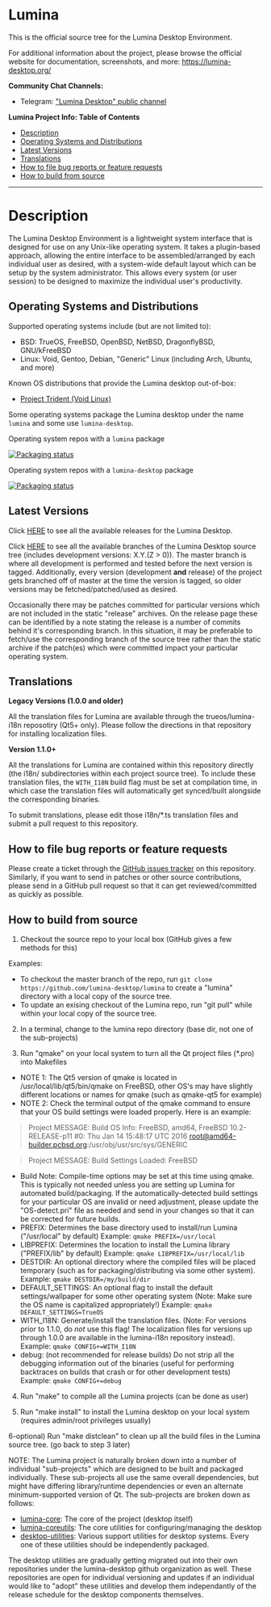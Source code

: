 Lumina
======
This is the official source tree for the Lumina Desktop Environment.

For additional information about the project, please browse the official website for documentation, screenshots, and more: 
https://lumina-desktop.org/

**Community Chat Channels:**
 - Telegram: ["Lumina Desktop" public channel](https://t.me/luminadesktop)

**Lumina Project Info: Table of Contents**

- [Description](#description)
- [Operating Systems and Distributions](#osdistros)
- [Latest Versions](#latestversions)
- [Translations](#translations)
- [How to file bug reports or feature requests](#filebugs)
- [How to build from source](#buildfromsource)

---

Description <a name="description"></a>
=====

The Lumina Desktop Environment is a lightweight system interface that is designed for use on any Unix-like operating system. It takes a plugin-based approach, allowing the entire interface to be assembled/arranged by each individual user as desired, with a system-wide default layout which can be setup by the system administrator. This allows every system (or user session) to be designed to maximize the individual user's productivity.


Operating Systems and Distributions <a name="osdistros"></a>
----
Supported operating systems include (but are not limited to):
 * BSD: TrueOS, FreeBSD, OpenBSD, NetBSD, DragonflyBSD, GNU/kFreeBSD
 * Linux: Void, Gentoo, Debian, "Generic" Linux (including Arch, Ubuntu, and more)

Known OS distributions that provide the Lumina desktop out-of-box:

 * [Project Trident (Void Linux)](https://project-trident.org)
 
Some operating systems package the Lumina desktop under the name `lumina` and some use `lumina-desktop`. 

Operating system repos with a `lumina` package

[![Packaging status](https://repology.org/badge/vertical-allrepos/lumina.svg)](https://repology.org/project/lumina/versions)

Operating system repos with a `lumina-desktop` package

[![Packaging status](https://repology.org/badge/vertical-allrepos/lumina-desktop.svg)](https://repology.org/project/lumina-desktop/versions)

Latest Versions <a name="latestversions"></a>
----
Click [HERE](https://github.com/lumina-desktop/lumina/releases) to see all the available releases for the Lumina Desktop.

Click [HERE]() to see all the available branches of the Lumina Desktop source tree (includes development versions: X.Y.(Z > 0)).
The master branch is where all development is performed and tested before the next version is tagged. Additionally, every version (development **and** release) of the project gets branched off of master at the time the version is tagged, so older versions may be fetched/patched/used as desired.

Occasionally there may be patches committed for particular versions which are not included in the static "release" archives. On the release page these can be identified by a note stating the release is a number of commits behind it's corresponding branch. In this situation, it may be preferable to fetch/use the corresponding branch of the source tree rather than the static archive if the patch(es) which were committed impact your particular operating system.

Translations <a name="translations"></a>
----
**Legacy Versions (1.0.0 and older)**

All the translation files for Lumina are available through the trueos/lumina-i18n reposotiry (Qt5+ only). Please follow the directions in that repository for installing localization files.

**Version 1.1.0+**

All the translations for Lumina are contained within this repository directly (the i18n/ subdirectories within each project source tree). To include these translation files, the `WITH_I18N` build flag must be set at compilation time, in which case the translation files will automatically get synced/built alongside the corresponding binaries.

To submit translations, please edit those i18n/*.ts translation files and submit a pull request to this repository.

How to file bug reports or feature requests <a name="filebugs"></a>
----
Please create a ticket through the [GitHub issues tracker](https://github.com/lumina-desktop/lumina/issues) on this repository. Similarly, if you want to send in patches or other source contributions, please send in a GitHub pull request so that it can get reviewed/committed as quickly as possible.


How to build from source <a name="buildfromsource"></a>
----
1) Checkout the source repo to your local box (GitHub gives a few methods for this)

Examples:
* To checkout the master branch of the repo, run `git clone https://github.com/lumina-desktop/lumina` to create a "lumina" directory with a local copy of the source tree.
* To update an exising checkout of the Lumina repo, run "git pull" while within your local copy of the source tree. 

2) In a terminal, change to the lumina repo directory (base dir, not one of the sub-projects)

3) Run "qmake" on your local system to turn all the Qt project files (*.pro) into Makefiles
 * NOTE 1: The Qt5 version of qmake is located in /usr/local/lib/qt5/bin/qmake on FreeBSD, other OS's may have slightly different locations or names for qmake (such as qmake-qt5 for example)
 * NOTE 2: Check the terminal output of the qmake command to ensure that your OS build settings were loaded properly. Here is an example:

> Project MESSAGE: Build OS Info: FreeBSD, amd64, FreeBSD 10.2-RELEASE-p11 #0: Thu Jan 14 15:48:17 UTC 2016 root@amd64-builder.pcbsd.org:/usr/obj/usr/src/sys/GENERIC

> Project MESSAGE: Build Settings Loaded: FreeBSD

 * Build Note: Compile-time options may be set at this time using qmake. This is typically not needed unless you are setting up Lumina for automated build/packaging. If the automatically-detected build settings for your particular OS are invalid or need adjustment, please update the "OS-detect.pri" file as needed and send in your changes so that it can be corrected for future builds.
  * PREFIX: Determines the base directory used to install/run Lumina ("/usr/local" by default)
	Example: `qmake PREFIX=/usr/local`
  * LIBPREFIX: Determines the location to install the Lumina library ("PREFIX/lib" by default)
	Example: `qmake LIBPREFIX=/usr/local/lib`
  * DESTDIR: An optional directory where the compiled files will be placed temporary (such as for packaging/distributing via some other system).
	Example: `qmake DESTDIR=/my/build/dir`
  * DEFAULT_SETTINGS: An optional flag to install the default settings/wallpaper for some other operating system (Note: Make sure the OS name is capitalized appropriately!)
	Example: `qmake DEFAULT_SETTINGS=TrueOS`
  * WITH_I18N: Generate/install the translation files. (Note: For versions prior to 1.1.0, do *not* use this flag! The localization files for versions up through 1.0.0 are available in the lumina-i18n repository instead).
	Example: `qmake CONFIG+=WITH_I18N`
  * debug: (not recommended for release builds) Do not strip all the debugging information out of the binaries (useful for performing backtraces on builds that crash or for other development tests)
	Example: `qmake CONFIG+=debug`

4) Run "make" to compile all the Lumina projects (can be done as user)

5) Run "make install" to install the Lumina desktop on your local system (requires admin/root privileges usually)

6-optional) Run "make distclean" to clean up all the build files in the Lumina source tree. (go back to step 3 later)

NOTE: The Lumina project is naturally broken down into a number of individual "sub-projects" which are designed to be built and packaged individually. These sub-projects all use the same overall dependencies, but might have differing library/runtime dependencies or even an alternate minimum-supported version of Qt.
The sub-projects are broken down as follows:
 * [lumina-core](https://github.com/lumina-desktop/lumina/tree/master/src-qt5/core): The core of the project (desktop itself)
 * [lumina-coreutils](https://github.com/lumina-desktop/lumina/tree/master/src-qt5/core-utils): The core utilities for configuring/managing the desktop
 * [desktop-utilities](https://github.com/lumina-desktop/lumina/tree/master/src-qt5/desktop-utils): Various support utilities for desktop systems. Every one of these utilities should be independently packaged.

The desktop utilities are gradually getting migrated out into their own repositories under the lumina-desktop github organization as well. These repositories are open for individual versioning and updates if an individual would like to "adopt" these utilities and develop them independantly of the release schedule for the desktop components themselves.
